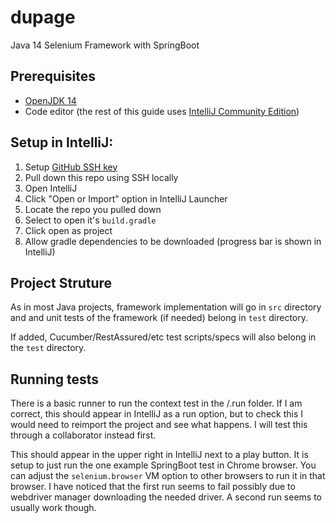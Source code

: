 # dupage
Java 14 Selenium Framework with SpringBoot

## Prerequisites
- [OpenJDK 14](https://adoptopenjdk.net/?variant=openjdk14&jvmVariant=hotspot)
- Code editor (the rest of this guide uses [IntelliJ Community Edition](https://www.jetbrains.com/idea/download/#section=mac))

## Setup in IntelliJ:
1. Setup [GitHub SSH key](https://help.github.com/en/github/authenticating-to-github/connecting-to-github-with-ssh)
2. Pull down this repo using SSH locally
3. Open IntelliJ
4. Click "Open or Import" option in IntelliJ Launcher
5. Locate the repo you pulled down
6. Select to open it's `build.gradle`
7. Click open as project
8. Allow gradle dependencies to be downloaded (progress bar is shown in IntelliJ)

## Project Struture
As in most Java projects, framework implementation will go in `src` directory and and unit tests of the framework (if needed) belong in `test` directory.

If added, Cucumber/RestAssured/etc test scripts/specs will also belong in the `test` directory.

## Running tests
There is a basic runner to run the context test in the /.run folder. If I am correct, this should appear in IntelliJ as a run option, but to check this I would need to reimport the project and see what happens. I will test this through a collaborator instead first.

This should appear in the upper right in IntelliJ next to a play button. It is setup to just run the one example SpringBoot test in Chrome browser. You can adjust the `selenium.browser` VM option to other browsers to run it in that browser. I have noticed that the first run seems to fail possibly due to webdriver manager downloading the needed driver. A second run seems to usually work though.
